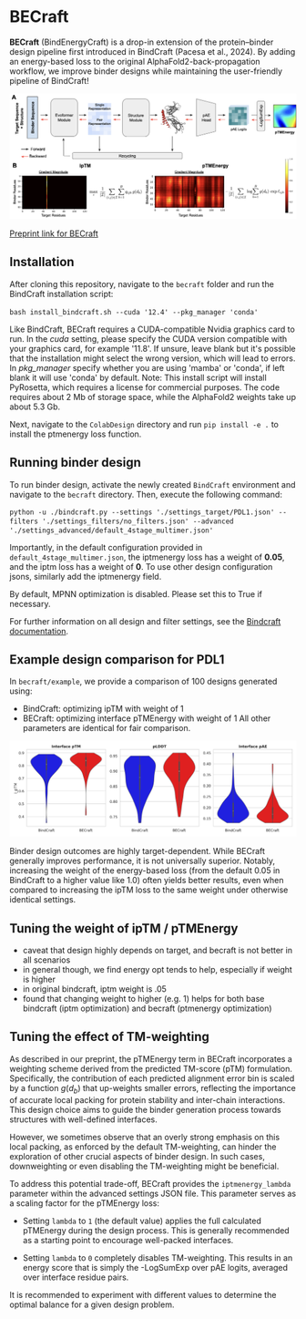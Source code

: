 # BECraft

**BECraft** (BindEnergyCraft) is a drop-in extension of the protein–binder design pipeline first introduced in BindCraft (Pacesa et al., 2024). By adding an energy-based loss to the original AlphaFold2-back-propagation workflow, we improve binder designs while maintaining the user-friendly pipeline of BindCraft!

![method](becraft/method.png)

[Preprint link for BECraft](https://arxiv.org/abs/2505.21241)

## Installation

After cloning this repository, navigate to the ```becraft``` folder and run the BindCraft installation script:

`bash install_bindcraft.sh --cuda '12.4' --pkg_manager 'conda'`

Like BindCraft, BECraft requires a CUDA-compatible Nvidia graphics card to run. In the *cuda* setting, please specify the CUDA version compatible with your graphics card, for example '11.8'. If unsure, leave blank but it's possible that the installation might select the wrong version, which will lead to errors. In *pkg_manager* specify whether you are using 'mamba' or 'conda', if left blank it will use 'conda' by default. Note: This install script will install PyRosetta, which requires a license for commercial purposes. The code requires about 2 Mb of storage space, while the AlphaFold2 weights take up about 5.3 Gb.

Next, navigate to the ```ColabDesign``` directory and run ```pip install -e .```  to install the ptmenergy loss function.

## Running binder design

To run binder design, activate the newly created ```BindCraft``` environment and navigate to the ```becraft``` directory. Then, execute the following command:

```
python -u ./bindcraft.py --settings './settings_target/PDL1.json' --filters './settings_filters/no_filters.json' --advanced './settings_advanced/default_4stage_multimer.json'
```

Importantly, in the default configuration provided in ```default_4stage_multimer.json```, the iptmenergy loss has a weight of $\mathbf{0.05}$, and the iptm loss has a weight of $\mathbf{0}$. To use other design configuration jsons, similarly add the iptmenergy field.

By default, MPNN optimization is disabled. Please set this to True if necessary.

For further information on all design and filter settings, see the [Bindcraft documentation](becraft/README.md).

## Example design comparison for PDL1

In ```becraft/example```, we provide a comparison of 100 designs generated using:
- BindCraft: optimizing ipTM with weight of 1
- BECraft: optimizing interface pTMEnergy with weight of 1
All other parameters are identical for fair comparison.

![pdl1_result](becraft/example/figures/bindcraft_vs_becraft_violin.png)

Binder design outcomes are highly target-dependent. While BECraft generally improves performance, it is not universally superior. Notably, increasing the weight of the energy-based loss (from the default 0.05 in BindCraft to a higher value like 1.0) often yields better results, even when compared to increasing the ipTM loss to the same weight under otherwise identical settings.

## Tuning the weight of ipTM / pTMEnergy

- caveat that design highly depends on target, and becraft is not better in all scenarios
- in general though, we find energy opt tends to help, especially if weight is higher
- in original bindcraft, iptm weight is .05
- found that changing weight to higher (e.g. 1) helps for both base bindcraft (iptm optimization) and becraft (ptmenergy optimization)

## Tuning the effect of TM-weighting

As described in our preprint, the pTMEnergy term in BECraft incorporates a weighting scheme derived from the predicted TM-score (pTM) formulation. Specifically, the contribution of each predicted alignment error bin is scaled by a function $g(d_b)$ that up-weights smaller errors, reflecting the importance of accurate local packing for protein stability and inter-chain interactions. This design choice aims to guide the binder generation process towards structures with well-defined interfaces. 

However, we sometimes observe that an overly strong emphasis on this local packing, as enforced by the default TM-weighting, can hinder the exploration of other crucial aspects of binder design. In such cases, downweighting or even disabling the TM-weighting might be beneficial.

To address this potential trade-off, BECraft provides the `iptmenergy_lambda` parameter within the advanced settings JSON file. This parameter serves as a scaling factor for the pTMEnergy loss:

-   Setting `lambda` to `1` (the default value) applies the full calculated pTMEnergy during the design process. This is generally recommended as a starting point to encourage well-packed interfaces.

-   Setting `lambda` to `0` completely disables TM-weighting. This results in an energy score that is simply the -LogSumExp over pAE logits, averaged over interface residue pairs.

It is recommended to experiment with different values to determine the optimal balance for a given design problem.
